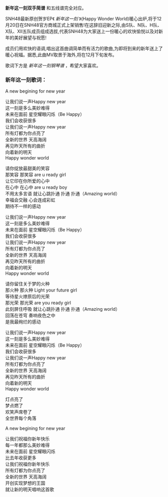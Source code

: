 

**新年这一刻双手简谱** 和五线谱完全对应。

SNH48最新原创贺岁EP《 _新年这一刻_ 》(Happy Wonder
World)暖心出炉,将于12月20日在SNH48官方商城正式上架销售!在这辞旧迎新之际,由S队、N队、H队、X队、XII五队成员组成选拔,代表SNH48为大家送上一份暖心的欢快愉悦以及对新年的美好展望与祝愿!

成员们用欢快的语调,唱出这首曲调简单而有活力的歌曲,为即将到来的新年送上了暖心祝福。据悉,此曲MV取景于海外,将在12月下旬发布。

歌词下方是 _新年这一刻钢琴谱_ ，希望大家喜欢。

### 新年这一刻歌词：

A new begining for new year

让我们说一声Happy new year  
这一刻是多么美妙难得  
未来在面前 星空耀眼闪烁（Be Happy）  
我们会收获很多  
让我们说一声Happy new year  
所有灯都为你点亮了  
全新的世界 天高海阔  
再见昨天所有的曲折  
向着新的明天  
Happy wonder world

请你绽放最甜美的笑容  
那笑容 那笑容 are u ready girl  
让它印在你所爱的心中  
在心中 在心中 are u ready boy  
不用太多言语 就让心跳扑通 扑通 扑通（Amazing world）  
幸福会交融 心会连成彩虹  
期待不一样的感动

让我们说一声Happy new year  
这一刻是多么美妙难得  
未来在面前 星空耀眼闪烁（Be Happy）  
我们会收获很多  
让我们说一声Happy new year  
所有灯都为你点亮了  
全新的世界 天高海阔  
再见昨天所有的曲折  
向着新的明天  
Happy wonder world

请你留住关于梦的火种  
那火种 那火种 Light your future girl  
等待星火燎原后的光荣  
那光荣 那光荣 are you ready girl  
此刻屏住呼吸 就让心跳扑通 扑通 扑通（Amazing world）  
回荡在苍穹 奏响夜色之中  
是我最绚烂的感动

让我们说一声Happy new year  
这一刻是多么美妙难得  
未来在面前 星空耀眼闪烁（Be Happy）  
我们会收获很多  
让我们说一声Happy new year  
所有灯都为你点亮了  
全新的世界 天高海阔  
再见昨天所有的曲折  
向着新的明天  
Happy wonder world

灯点亮了  
梦点燃了  
欢笑声席卷了  
全世界每个角落

A new begining for new year

让我们祝福你新年快乐  
每一年都那么美妙难得  
未来在面前 星空耀眼闪烁  
比去年收获更多  
让我们祝福你新年快乐  
所有灯都为你点亮了  
全新的世界 天高海阔  
开创实现梦想的王国  
就让新的明天唱响这首歌

